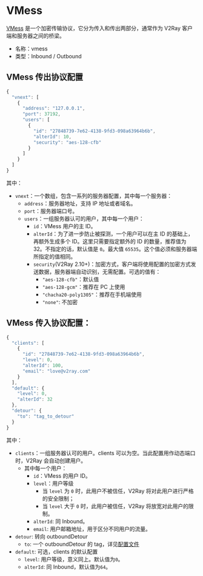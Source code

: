 # VMess

[VMess](../../chapter_04/03_vmess.md) 是一个加密传输协议，它分为传入和传出两部分，通常作为 V2Ray 客户端和服务器之间的桥梁。

* 名称：vmess
* 类型：Inbound / Outbound

## VMess 传出协议配置

```javascript
{
  "vnext": [
    {
      "address": "127.0.0.1",
      "port": 37192,
      "users": [
        {
          "id": "27848739-7e62-4138-9fd3-098a63964b6b",
          "alterId": 10,
          "security": "aes-128-cfb"
        }
      ]
    }
  ]
}
```

其中：

* `vnext`：一个数组，包含一系列的服务器配置，其中每一个服务器：
  * `address`：服务器地址，支持 IP 地址或者域名。
  * `port`：服务器端口号。
  * `users`：一组服务器认可的用户，其中每一个用户：
    * `id`：VMess 用户的主 ID。
    * `alterId`：为了进一步防止被探测，一个用户可以在主 ID 的基础上，再额外生成多个 ID。这里只需要指定额外的 ID 的数量，推荐值为 32。不指定的话，默认值是 `0`。最大值 `65535`。这个值必须和服务器端所指定的值相同。
    * `security`(V2Ray 2.10+)：加密方式，客户端将使用配置的加密方式发送数据，服务器端自动识别，无需配置。可选的值有：
      * `"aes-128-cfb"`：默认值
      * `"aes-128-gcm"`：推荐在 PC 上使用
      * `"chacha20-poly1305"`：推荐在手机端使用
      * `"none"`: 不加密

## VMess 传入协议配置：

```javascript
{
  "clients": [
    {
      "id": "27848739-7e62-4138-9fd3-098a63964b6b",
      "level": 0,
      "alterId": 100,
      "email": "love@v2ray.com"
    }
  ],
  "default": {
    "level": 0,
    "alterId": 32
  },
  "detour": {
    "to": "tag_to_detour"
  }
}
```

其中：

* `clients`：一组服务器认可的用户。clients 可以为空。当此配置用作动态端口时，V2Ray 会自动创建用户。
  * 其中每一个用户：
    * `id`：VMess 的用户 ID。
    * `level`：用户等级
      * 当 `level` 为 `0` 时，此用户不被信任，V2Ray 将对此用户进行严格的安全限制；
      * 当 `level` 大于 `0` 时，此用户被信任，V2Ray 将放宽对此用户的限制。
    * `alterId`: 同 Inbound。
    * `email`: 用户邮箱地址，用于区分不同用户的流量。
* `detour`: 转向 outboundDetour
  * `to`: 一个 outboundDetour 的 tag，详见[配置文件](../02_protocols.md)
* `default`: 可选，clients 的默认配置
  * `level`: 用户等级，意义同上。默认值为`0`。
  * `alterId`: 同 Inbound，默认值为`64`。
